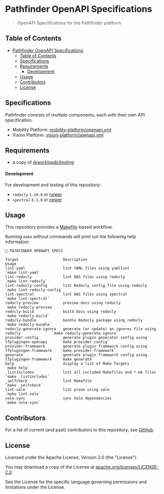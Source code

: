# Pathfinder OpenAPI Specifications

> OpenAPI Specifications for the Pathfinder platform

## Table of Contents

<!-- TOC -->
* [Pathfinder OpenAPI Specifications](#pathfinder-openapi-specifications)
  * [Table of Contents](#table-of-contents)
  * [Specifications](#specifications)
  * [Requirements](#requirements)
      * [Development](#development)
  * [Usage](#usage)
  * [Contributors](#contributors)
  * [License](#license)
<!-- TOC -->

## Specifications

Pathfinder consists of multiple components, each with their own API specification.

- Mobility Platform: [mobility-platform/openapi.yml](./mobility-platform/openapi.yml)
- Vision Platform: [vision-platform/openapi.yml](./vision-platform/openapi.yml)

## Requirements

- a copy of [@workloads/tooling](https://github.com/workloads/tooling)

#### Development

For development and testing of this repository:

* `redocly` `1.19.0` or [newer](https://redocly.com/docs/cli/installation)
* `spectral` `6.1.0` or [newer](https://docs.stoplight.io/docs/spectral/b8391e051b7d8-installation)

## Usage

This repository provides a [Makefile](./Makefile)-based workflow.

Running `make` without commands will print out the following help information:

```text
🧭 PATHFINDER OPENAPI SPECS

Target                    Description                                                     Usage
lint-yaml                 lint YAML files using yamllint                                  `make lint-yaml`
lint-redocly              lint OAS files using redocly                                    `make lint-redocly`
lint-redocly-config       lint Redocly config file using redocly                          `make lint-redocly-config`
lint-spectral             lint OAS files using spectral                                   `make lint-spectral`
redocly-preview           preview docs using redocly                                      `make redocly-preview`
redocly-build             build docs using redocly                                        `make redocly-build`
redocly-bundle            bundle Redocly package using redocly                            `make redocly-bundle`
redocly-generate-ignore   generate (or update) an ignores file using redocly              `make redocly-generate-ignore`
provider-config           generate plugin generator config using tfplugingen-openapi      `make provider-config`
provider-framework        generate plugin framework config using tfplugingen-framework    `make provider-framework`
generate                  generate plugin framework config using tfplugingen-framework    `make generate`
help                      display a list of Make Targets                                  `make help`
_listincludes             list all included Makefiles and *.mk files                      `make _listincludes`
_selfcheck                lint Makefile                                                   `make _selfcheck`
lint-vale                 lint prose using vale                                           `make lint-vale`
vale-sync                 sync Vale dependencies                                          `make vale-sync`
```

## Contributors

For a list of current (and past) contributors to this repository, see [GitHub](https://github.com/workloads/pathfinder-openapi-specs/graphs/contributors).

## License

Licensed under the Apache License, Version 2.0 (the "License").

You may download a copy of the License at [apache.org/licenses/LICENSE-2.0](http://www.apache.org/licenses/LICENSE-2.0).

See the License for the specific language governing permissions and limitations under the License.
